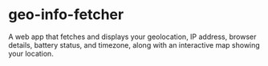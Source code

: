 # geo-info-fetcher
A web app that fetches and displays your geolocation, IP address, browser details, battery status, and timezone, along with an interactive map showing your location.
